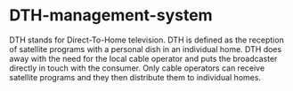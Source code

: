 # DTH-management-system
DTH stands for Direct-To-Home television. DTH is defined as the reception of satellite programs with a personal dish in an individual home. DTH does away with the need for the local cable operator and puts the broadcaster directly in touch with the consumer. Only cable operators can receive satellite programs and they then distribute them to individual homes.
